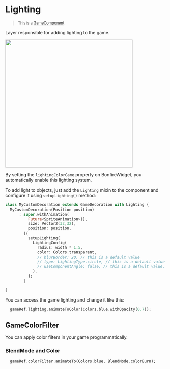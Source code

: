 # Lighting

> <small>This is a [GameComponent](https://github.com/RafaelBarbosatec/bonfire/blob/master/lib/base/game_component.dart)</small>

Layer responsible for adding lighting to the game.

<img width=400 src="../../_media/example_lighting.jpg"></img>

By setting the `lightingColorGame` property on BonfireWidget, you automatically enable this lighting system. 

To add light to objects, just add the `Lighting` mixin to the component and configure it using `setupLighting()` method:

```dart
class MyCustomDecoration extends GameDecoration with Lighting {
  MyCustomDecoration(Position position)
      : super.withAnimation(
          Future<SpriteAnimation>(),
          size: Vector2(32,32),
          position: position,
        ){
          setupLighting(
            LightingConfig(
              radius: width * 1.5,
              color: Colors.transparent,
              // blurBorder: 20, // this is a default value
              // type: LightingType.circle, // this is a default value
              // useComponentAngle: false, // this is a default value. When true, light rotates together when component changes it's `angle` param.
            ),
          );
        }

}
```

You can access the game lighting and change it like this:

```dart
  gameRef.lighting.animateToColor(Colors.blue.withOpacity(0.7));
```

## GameColorFilter

You can apply color filters in your game programmatically.

### BlendMode and Color

```dart
  gameRef.colorFilter.animateTo(Colors.blue, BlendMode.colorBurn);
```

